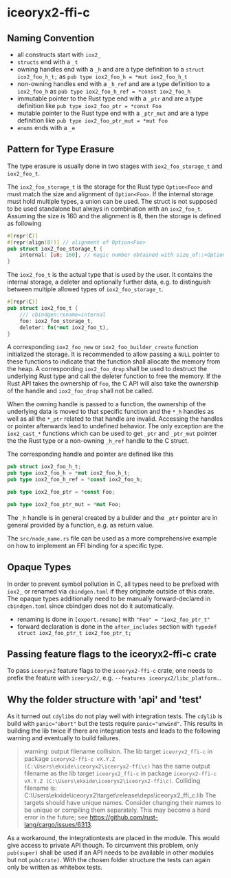 <!-- markdownlint-disable MD044 'c' needs to be lower-case -->
# iceoryx2-ffi-c
<!-- markdownlint-enable MD044 -->

## Naming Convention

* all constructs start with `iox2_`
* `structs` end with a `_t`
* owning handles end with a `_h` and are a type definition to a
  `struct iox2_foo_h_t;` as `pub type iox2_foo_h = *mut iox2_foo_h_t`
* non-owning handles end with a `_h_ref` and are a type definition to a
  `iox2_foo_h` as
  `pub type iox2_foo_h_ref = *const iox2_foo_h`
* immutable pointer to the Rust type end with a `_ptr` and are a type definition
  like `pub type iox2_foo_ptr = *const Foo`
* mutable pointer to the Rust type end with a `_ptr_mut` and are a type
  definition like `pub type iox2_foo_ptr_mut = *mut Foo`
* `enums` ends with a `_e`

## Pattern for Type Erasure

The type erasure is usually done in two stages with `iox2_foo_storage_t` and
`iox2_foo_t`.

The `iox2_foo_storage_t` is the storage for the Rust type `Option<Foo>` and must
match the size and alignment of `Option<Foo>`. If the internal storage must hold
multiple types, a union can be used. The struct is not supposed to be used
standalone but always in combination with an `iox2_foo_t`. Assuming the size is
160 and the alignment is 8, then the storage is defined as following

```rs
#[repr(C)]
#[repr(align(8))] // alignment of Option<Foo>
pub struct iox2_foo_storage_t {
    internal: [u8; 160], // magic number obtained with size_of::<Option<Foo>>()
}
```

The `iox2_foo_t` is the actual type that is used by the user. It contains the
internal storage, a deleter and optionally further data, e.g. to distinguish
between multiple allowed types of `iox2_foo_storage_t`.

```rs
#[repr(C)]
pub struct iox2_foo_t {
    /// cbindgen:rename=internal
    foo: iox2_foo_storage_t,
    deleter: fn(*mut iox2_foo_t),
}
```

A corresponding `iox2_foo_new` or `iox2_foo_builder_create` function initialized
the storage. It is recommended to allow passing a `NULL` pointer to these
functions to indicate that the function shall allocate the memory from the heap.
A corresponding `iox2_foo_drop` shall be used to destruct the underlying Rust
type and call the deleter function to free the memory. If the Rust API takes the
ownership of `Foo`, the C API will also take the ownership of the handle and
`iox2_foo_drop` shall not be called.

When the owning handle is passed to a function, the ownership of the underlying
data is moved to that specific function and the `*_h` handles as well as all the
`*_ptr` related to that handle are invalid. Accessing the handles or pointer
afterwards lead to undefined behavior. The only exception are the `iox2_cast_*`
functions which can be used to get `_ptr` and `_ptr_mut` pointer the the Rust
type or a non-owning `_h_ref` handle to the C struct.

The corresponding handle and pointer are defined like this

```rs
pub struct iox2_foo_h_t;
pub type iox2_foo_h = *mut iox2_foo_h_t;
pub type iox2_foo_h_ref = *const iox2_foo_h;

pub type iox2_foo_ptr = *const Foo;

pub type iox2_foo_ptr_mut = *mut Foo;
```

The `_h` handle is in general created by a builder and the `_ptr` pointer are in
general provided by a function, e.g. as return value.

The `src/node_name.rs` file can be used as a more comprehensive example on how
to implement an FFI binding for a specific type.

## Opaque Types

In order to prevent symbol pollution in C, all types need to be prefixed with
`iox2_` or renamed via `cbindgen.toml` if they originate outside of this crate.
The opaque types additionally need to be manually forward-declared in
`cbindgen.toml` since cbindgen does not do it automatically.

* renaming is done in `[export.rename]` with `"Foo" = "iox2_foo_ptr_t"`
* forward declaration is done in the `after_includes` section with
  `typedef struct iox2_foo_ptr_t iox2_foo_ptr_t;`

<!-- markdownlint-disable MD044 'c' needs to be lower-case -->
## Passing feature flags to the iceoryx2-ffi-c crate
<!-- markdownlint-enable MD044 -->

To pass `iceoryx2` feature flags to the `iceoryx2-ffi-c` crate, one needs to
prefix the feature with `iceoryx2/`, e.g. `--features iceoryx2/libc_platform.`.

## Why the folder structure with 'api' and 'test'

As it turned out `cdylib`s do not play well with integration tests. The `cdylib`
is build with `panic="abort"` but the tests require `panic="unwind"`. This
results in building the lib twice if there are integration tests and leads to
the following warning and eventually to build failures.

<!-- markdownlint-disable -->

> warning: output filename collision.
> The lib target `iceoryx2_ffi-c` in package `iceoryx2-ffi-c vX.Y.Z (C:\Users\ekxide\iceoryx2\iceoryx2-ffi\c)`
> has the same output filename as the lib target `iceoryx2_ffi-c` in package
> `iceoryx2-ffi-c vX.Y.Z (C:\Users\ekxide\iceoryx2\iceoryx2-ffi\c)`.
> Colliding filename is: C:\Users\ekxide\iceoryx2\target\release\deps\iceoryx2_ffi_c.lib
> The targets should have unique names.
> Consider changing their names to be unique or compiling them separately.
> This may become a hard error in the future; see <https://github.com/rust-lang/cargo/issues/6313>.

<!-- markdownlint-enable -->

As a workaround, the integrationtests are placed in the module. This would give
access to private API though. To circumvent this problem, only `pub(super)`
shall be used if an API needs to be available in other modules but not
`pub(crate)`. With the chosen folder structure the tests can again only be
written as whitebox tests.
